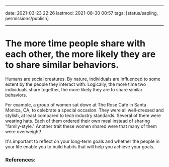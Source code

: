 
---
date: 2021-03-23 22:26
lastmod: 2021-08-30 00:57
tags: [status/sapling, permissions/publish]

---
#  The more time people share with each other, the more likely they are to share similar behaviors.

Humans are social creatures. By nature, individuals are influenced to some extent by the people they interact with. Logically, the more time two individuals share together, the more likely they are to share similar behaviors.

For example, a group of women sat down at The Rose Cafe in Santa Monica, CA, to celebrate a special occasion. They were all well-dressed and stylish, at least compared to tech industry standards. Several of them were wearing hats. Each of them ordered their own meal instead of sharing "family-style." Another trait these women shared were that many of them were overweight! 

It's important to reflect on your long-term goals and whether the people in your life enable you to build habits that will help you achieve your goals.

### References: 
